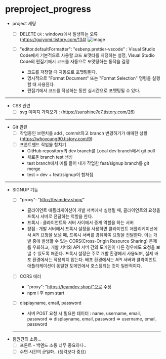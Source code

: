 # preproject_progress

- project 세팅
  - [ ] DELETE `CR`  : windows에서 발생하는 오류 (https://guiyomi.tistory.com/134)
  ![image](https://github.com/HEECHANG96/preproject_error/assets/70733630/5d02bd3a-5646-4576-88bf-0f72c405f9b3)

  - [ ] "editor.defaultFormatter": "esbenp.prettier-vscode" : Visual Studio Code에서 기본적으로 사용할 코드 포맷터를 지정하는 설정, Visual Studio Code의 편집기에서 코드를 자동으로 포맷팅하는 동작을 결정
     - 코드를 저장할 때 자동으로 포맷팅된다.
     - 명시적으로 "Format Document" 또는 "Format Selection" 명령을 실행할 때 사용된다.
     - 편집기에서 코드를 작성하는 동안 실시간으로 포맷팅될 수 있다.
---
- CSS 관련
  - [ ] svg 이미지 가져오기 : (https://sunshine7e7.tistory.com/26)  
---
- Git 관련
  - [ ]  작업중인 브랜치를 add , commit하고 branch 변경하기가 애매한 상황 (https://whoyoung90.tistory.com/9)
  - [ ]  프론트엔드 작업물 합치기
       - GitHub repository의 dev branch를 Local dev branch에서 git pull
       - 새로운 branch test 생성
       - test branch에서 예를 들어 내가 작업한 feat/signup branch를 git merge
       - test = dev + feat/signup이 합쳐짐
  
---
- SIGNUP 기능
  - [ ]  "proxy": "http://teamdev.shop/"
       - 클라이언트 애플리케이션이 개발 서버에서 실행될 때, 클라이언트의 요청을 프록시 서버로 전달하는 역할을 한다.
       - 프록시 : 클라이언트와 서버 사이에서 중계 역할을 하는 서버
       - 장점 : 개발 서버에서 프록시 설정을 사용하면 클라이언트 애플리케이션에서 API 요청을 보낼 때, 프록시 서버를 경유하여 요청을 전달한다. 이는 개발 중에 발생할 수 있는 CORS(Cross-Origin Resource Sharing) 문제를 우회하고, 개발 서버와 API 서버 간의 도메인이 다른 경우에도 요청을 보낼 수 있도록 해준다. 프록시 설정은 주로 개발 환경에서 사용되며, 실제 배포 환경에서는 적용되지 않는다. 배포 환경에서는 API 서버와 클라이언트 애플리케이션이 동일한 도메인에서 호스팅되는 것이 일반적이다.
  - [ ] CORS 에러
       - "proxy": "https://teamdev.shop/"으로 수정
       - npm i 후 npm start 

  - [ ] displayname, email, password
       - 서버 POST 요청 시 필요한 데이터 : name, username, email, password => displayname, email, password => username, email, password
  ---
 - 팀원간의 소통...
      - [ ] 프론트 - 백엔드 소통 너무 중요하다..
      - [ ] 수면 시간의 균일화.. (생각보다 중요)
